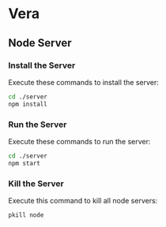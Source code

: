 # Vera

## Node Server

### Install the Server
Execute these commands to install the server:
```bash
cd ./server
npm install
```

### Run the Server
Execute these commands to run the server:
```bash
cd ./server
npm start
```

### Kill the Server
Execute this command to kill all node servers:
```bash
pkill node
```
